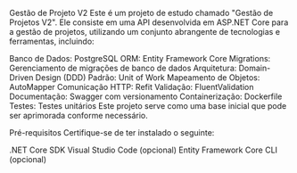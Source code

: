 Gestão de Projeto V2
Este é um projeto de estudo chamado "Gestão de Projetos V2". Ele consiste em uma API desenvolvida em ASP.NET Core para a gestão de projetos, utilizando um conjunto abrangente de tecnologias e ferramentas, incluindo:

Banco de Dados: PostgreSQL
ORM: Entity Framework Core
Migrations: Gerenciamento de migrações de banco de dados
Arquitetura: Domain-Driven Design (DDD)
Padrão: Unit of Work
Mapeamento de Objetos: AutoMapper
Comunicação HTTP: Refit
Validação: FluentValidation
Documentação: Swagger com versionamento
Containerização: Dockerfile
Testes: Testes unitários
Este projeto serve como uma base inicial que pode ser aprimorada conforme necessário.

Pré-requisitos
Certifique-se de ter instalado o seguinte:

.NET Core SDK
Visual Studio Code (opcional)
Entity Framework Core CLI (opcional)